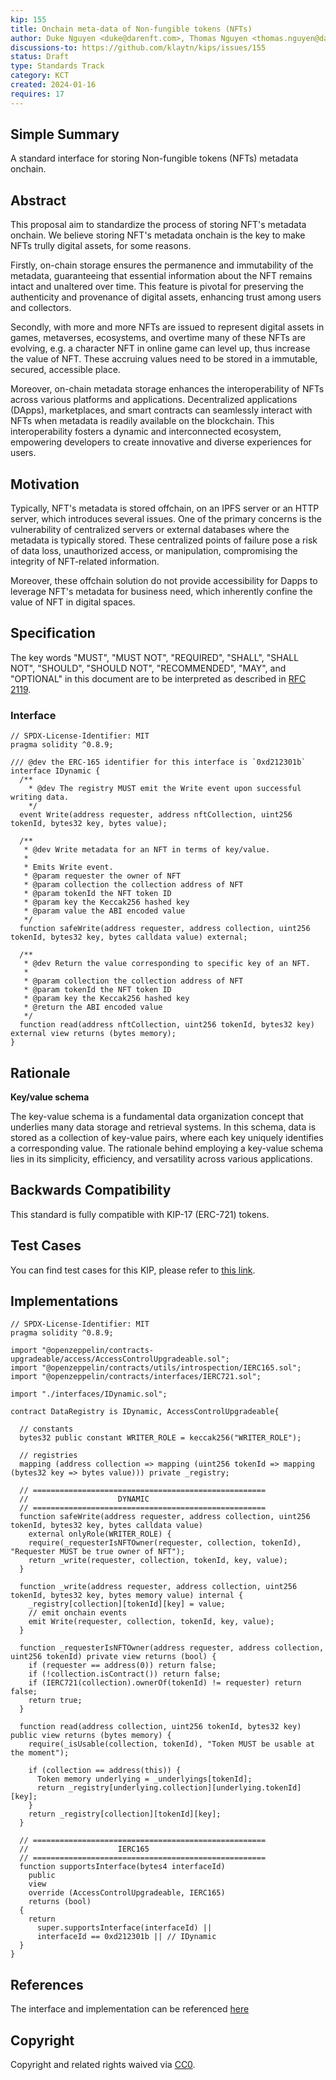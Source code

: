 ```yaml
---
kip: 155
title: Onchain meta-data of Non-fungible tokens (NFTs)
author: Duke Nguyen <duke@darenft.com>, Thomas Nguyen <thomas.nguyen@darenft.com>, Kelvin Pham <kelvin.pham@darenft.com>, Tony Vu <tony.vu@darenft.com>
discussions-to: https://github.com/klaytn/kips/issues/155
status: Draft
type: Standards Track
category: KCT
created: 2024-01-16
requires: 17
---
```


## Simple Summary
A standard interface for storing Non-fungible tokens (NFTs) metadata onchain.

## Abstract
This proposal aim to standardize the process of storing NFT's metadata onchain. We believe storing NFT's metadata onchain is the key to make NFTs trully digital assets, for some reasons.

Firstly, on-chain storage ensures the permanence and immutability of the metadata, guaranteeing that essential information about the NFT remains intact and unaltered over time. This feature is pivotal for preserving the authenticity and provenance of digital assets, enhancing trust among users and collectors.

Secondly, with more and more NFTs are issued to represent digital assets in games, metaverses, ecosystems, and overtime many of these NFTs are evolving, e.g. a character NFT in online game can level up, thus increase the value of NFT. These accruing values need to be stored in a immutable, secured, accessible place.

Moreover, on-chain metadata storage enhances the interoperability of NFTs across various platforms and applications. Decentralized applications (DApps), marketplaces, and smart contracts can seamlessly interact with NFTs when metadata is readily available on the blockchain. This interoperability fosters a dynamic and interconnected ecosystem, empowering developers to create innovative and diverse experiences for users.

## Motivation
Typically, NFT's metadata is stored offchain, on an IPFS server or an HTTP server, which introduces several issues. One of the primary concerns is the vulnerability of centralized servers or external databases where the metadata is typically stored. These centralized points of failure pose a risk of data loss, unauthorized access, or manipulation, compromising the integrity of NFT-related information.

Moreover, these offchain solution do not provide accessibility for Dapps to leverage NFT's metadata for business need, which inherently confine the value of NFT in digital spaces.

## Specification
The key words "MUST", "MUST NOT", "REQUIRED", "SHALL", "SHALL NOT", "SHOULD", "SHOULD NOT", "RECOMMENDED", "MAY", and "OPTIONAL" in this document are to be interpreted as described in [RFC 2119](https://www.ietf.org/rfc/rfc2119.txt).

### Interface
```solidity
// SPDX-License-Identifier: MIT
pragma solidity ^0.8.9;

/// @dev the ERC-165 identifier for this interface is `0xd212301b`
interface IDynamic {
  /**
    * @dev The registry MUST emit the Write event upon successful writing data.
    */
  event Write(address requester, address nftCollection, uint256 tokenId, bytes32 key, bytes value);

  /**
   * @dev Write metadata for an NFT in terms of key/value.
   *   
   * Emits Write event.
   * @param requester the owner of NFT
   * @param collection the collection address of NFT
   * @param tokenId the NFT token ID
   * @param key the Keccak256 hashed key
   * @param value the ABI encoded value
   */
  function safeWrite(address requester, address collection, uint256 tokenId, bytes32 key, bytes calldata value) external;

  /**
   * @dev Return the value corresponding to specific key of an NFT.
   *   
   * @param collection the collection address of NFT
   * @param tokenId the NFT token ID
   * @param key the Keccak256 hashed key
   * @return the ABI encoded value
   */
  function read(address nftCollection, uint256 tokenId, bytes32 key) external view returns (bytes memory);  
}
```

## Rationale

**Key/value schema**

The key-value schema is a fundamental data organization concept that underlies many data storage and retrieval systems. In this schema, data is stored as a collection of key-value pairs, where each key uniquely identifies a corresponding value. The rationale behind employing a key-value schema lies in its simplicity, efficiency, and versatility across various applications.

## Backwards Compatibility
This standard is fully compatible with KIP-17 (ERC-721) tokens.

## Test Cases
You can find test cases for this KIP, please refer to [this link](https://github.com/darenft-labs/protocol-v2/blob/main/test/DataRegistry.ts#L174).

## Implementations
```solidity
// SPDX-License-Identifier: MIT
pragma solidity ^0.8.9;

import "@openzeppelin/contracts-upgradeable/access/AccessControlUpgradeable.sol";
import "@openzeppelin/contracts/utils/introspection/IERC165.sol";
import "@openzeppelin/contracts/interfaces/IERC721.sol";

import "./interfaces/IDynamic.sol";

contract DataRegistry is IDynamic, AccessControlUpgradeable{

  // constants
  bytes32 public constant WRITER_ROLE = keccak256("WRITER_ROLE");
  
  // registries
  mapping (address collection => mapping (uint256 tokenId => mapping (bytes32 key => bytes value))) private _registry;

  // ====================================================
  //                    DYNAMIC
  // ====================================================
  function safeWrite(address requester, address collection, uint256 tokenId, bytes32 key, bytes calldata value) 
    external onlyRole(WRITER_ROLE) {
    require(_requesterIsNFTOwner(requester, collection, tokenId), "Requester MUST be true owner of NFT");  
    return _write(requester, collection, tokenId, key, value);
  }

  function _write(address requester, address collection, uint256 tokenId, bytes32 key, bytes memory value) internal {
    _registry[collection][tokenId][key] = value;
    // emit onchain events
    emit Write(requester, collection, tokenId, key, value);
  }

  function _requesterIsNFTOwner(address requester, address collection, uint256 tokenId) private view returns (bool) {
    if (requester == address(0)) return false;
    if (!collection.isContract()) return false;
    if (IERC721(collection).ownerOf(tokenId) != requester) return false;
    return true;
  }

  function read(address collection, uint256 tokenId, bytes32 key) public view returns (bytes memory) {
    require(_isUsable(collection, tokenId), "Token MUST be usable at the moment");

    if (collection == address(this)) {
      Token memory underlying = _underlyings[tokenId];
      return _registry[underlying.collection][underlying.tokenId][key];
    }
    return _registry[collection][tokenId][key];
  }

  // ====================================================
  //                    IERC165
  // ====================================================
  function supportsInterface(bytes4 interfaceId)
    public
    view
    override (AccessControlUpgradeable, IERC165)
    returns (bool)
  {
    return 
      super.supportsInterface(interfaceId) ||
      interfaceId == 0xd212301b || // IDynamic
  }
}
```

## References
The interface and implementation can be referenced [here](https://github.com/darenft-labs/protocol-v2)

## Copyright
Copyright and related rights waived via [CC0](https://creativecommons.org/publicdomain/zero/1.0/).
